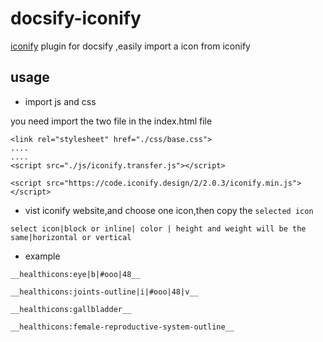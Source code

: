 # docsify-iconify
[iconify](https://iconify.design/) plugin for docsify ,easily import a icon from iconify

## usage 

- import js and css

you need import the two file in the index.html file
```
<link rel="stylesheet" href="./css/base.css">
....
....
<script src="./js/iconify.transfer.js"></script>

<script src="https://code.iconify.design/2/2.0.3/iconify.min.js"></script>
```

- vist iconify website,and choose one icon,then copy the `selected icon`


```
select icon|block or inline| color | height and weight will be the same|horizontal or vertical
```
- example 

```
__healthicons:eye|b|#ooo|48__

__healthicons:joints-outline|i|#ooo|48|v__

__healthicons:gallbladder__

__healthicons:female-reproductive-system-outline__

```
